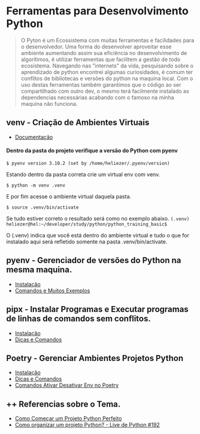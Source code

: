 # Ferramentas para Desenvolvimento Python

> O Pyton é um Ecossistema com muitas ferramentas e facilidades para o desenvolvedor.
> Uma forma do desenvolver aproveitar esse ambiente aumentando assim sua eficiência no desenvolvimento de algorítimos, é utilizar ferramentas que facilitem a gestão de todo ecosistema.
> Navegando nas "internets" da vida, pesquisando sobre o aprendizado de python encontrei algumas curiosidades, é comum ter conflitos de bibliotecas e versões do python na maquina local.
> Com o uso destas ferramentas também garantimos que o código ao ser compartilhado com outro dev, o mesmo terá facilmente instalado as dependencias necessárias acabando com o famoso na minha maquina não funciona.

## venv - Criação de Ambientes Virtuais

* [Documentação](https://docs.python.org/pt-br/3/library/venv.html)

#### Dentro da pasta do projeto verifique a versão do Python com pyenv

`$ pyenv version 3.10.2 (set by /home/heliezer/.pyenv/version)`

Estando dentro da pasta correta crie um virtual env com venv.

`$ python -m venv .venv`

E por fim acesse o ambiente virtual daquela pasta.

`$ source .venv/bin/activate`

Se tudo estiver correto o resultado será como no exemplo abaixo.
`(.venv) heliezer@hel:~/developer/study/python/python_training_basic$ `

O (.venv) indica que você está dentro do ambiente virtual e tudo o que for instalado aqui será refletido somente na pasta .venv/bin/activate.

## pyenv - Gerenciador de versões do Python na mesma maquina.

* [Instalação](https://github.com/pyenv/pyenv)
* [Comandos e Muitos Exemplos](https://realpython.com/intro-to-pyenv/#using-pyenv-to-install-pythonhttps:/)

## pipx - Instalar Programas e Executar programas de linhas de comandos sem conflitos.

* [Instalação](https://github.com/pypa/pipx)
* [Dicas e Comandos](https://pypa.github.io/pipx/)

## Poetry - Gerenciar Ambientes Projetos Python

* [Instalação](https://python-poetry.org/)
* [Dicas e Comandos](https://youtu.be/ZOSWdktsKf0)
* [Comandos Ativar Desativar Env no Poetry](https://python-poetry.org/docs/basic-usage/#activating-the-virtual-environment)

## ++ Referencias sobre o Tema.

* [Como Começar um Projeto Python Perfeito](https://blog.pronus.io/posts/python/como-comecar-um-projeto-python-perfeito/)
* [Como organizar um projeto Python? - Live de Python #192](https://youtu.be/O3bs4JtHrow)
